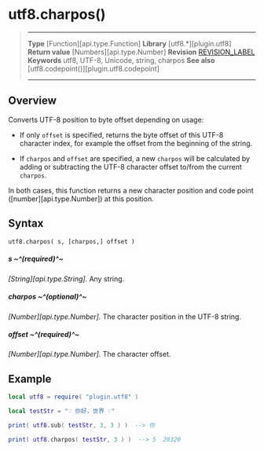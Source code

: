 # utf8.charpos()

> --------------------- ------------------------------------------------------------------------------------------
> __Type__              [Function][api.type.Function]
> __Library__           [utf8.*][plugin.utf8]
> __Return value__      [Numbers][api.type.Number]
> __Revision__          [REVISION_LABEL](REVISION_URL)
> __Keywords__          utf8, UTF-8, Unicode, string, charpos
> __See also__			[utf8.codepoint()][plugin.utf8.codepoint]
> --------------------- ------------------------------------------------------------------------------------------


## Overview

Converts UTF-8 position to byte offset depending on usage:

* If only `offset` is specified, returns the byte offset of this <nobr>UTF-8</nobr> character index, for example the offset from the beginning of the string.

* If `charpos` and `offset` are specified, a new `charpos` will be calculated by adding or subtracting the <nobr>UTF-8</nobr> character offset to/from the current `charpos`.

In both cases, this function returns a new character position and code point ([number][api.type.Number]) at this position.


## Syntax

	utf8.charpos( s, [charpos,] offset )

##### s ~^(required)^~
_[String][api.type.String]._ Any string.

##### charpos ~^(optional)^~
_[Number][api.type.Number]._ The character position in the <nobr>UTF-8</nobr> string.

##### offset ~^(required)^~
_[Number][api.type.Number]._ The character offset.


## Example

``````lua
local utf8 = require( "plugin.utf8" )

local testStr = "♡ 你好，世界 ♡"

print( utf8.sub( testStr, 3, 3 ) )  --> 你

print( utf8.charpos( testStr, 3 ) )  --> 5  20320
``````
